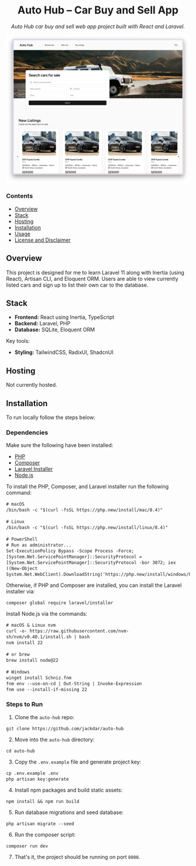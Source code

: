 <h1 align="center">Auto Hub – Car Buy and Sell App</h1>
<div align="center">
  <i>Auto Hub car buy and sell web app project built with React and Laravel.</i>
</div>

![repo cover image](./public/img/repo-cover.webp)

### Contents
  - [Overview](#overview)
  - [Stack](#stack)
  - [Hosting](#hosting)
  - [Installation](#installation)
  - [Usage](#usage)
  - [License and Disclaimer](#license-and-disclaimer)

## Overview
This project is designed for me to learn Laravel 11 along with Inertia (using React), Artisan CLI, and Eloquent ORM.
Users are able to view currently listed cars and sign up to list their own car to the database.

## Stack
- **Frontend:** React using Inertia, TypeScript
- **Backend:** Laravel, PHP
- **Database:** SQLite, Eloquent ORM

Key tools:
- **Styling:** TailwindCSS, RadixUI, ShadcnUI

## Hosting
Not currently hosted.

## Installation
To run locally follow the steps below:

### Dependencies
Make sure the following have been installed:
- [PHP](https://www.php.net/downloads.php)
- [Composer](https://getcomposer.org/download/)
- [Laravel Installer](https://github.com/laravel/installer)
- [Node.js](https://nodejs.org/en/download/package-manager)

To install the PHP, Composer, and Laravel installer run the following command:
```
# macOS
/bin/bash -c "$(curl -fsSL https://php.new/install/mac/8.4)"

# Linux
/bin/bash -c "$(curl -fsSL https://php.new/install/linux/8.4)"

# PowerShell
# Run as administrator...
Set-ExecutionPolicy Bypass -Scope Process -Force; [System.Net.ServicePointManager]::SecurityProtocol = [System.Net.ServicePointManager]::SecurityProtocol -bor 3072; iex ((New-Object System.Net.WebClient).DownloadString('https://php.new/install/windows/8.4'))
```

Otherwise, if PHP and Composer are installed, you can install the Laravel installer via:
```
composer global require laravel/installer
```

Install Node.js via the commands:
```
# macOS & Linux nvm
curl -o- https://raw.githubusercontent.com/nvm-sh/nvm/v0.40.1/install.sh | bash
nvm install 22

# or brew
brew install node@22

# Windows
winget install Schniz.fnm
fnm env --use-on-cd | Out-String | Invoke-Expression
fnm use --install-if-missing 22
```

### Steps to Run
1. Clone the `auto-hub` repo:


```
git clone https://github.com/jackdar/auto-hub
```

2. Move into the `auto-hub` directory:

```
cd auto-hub
```

3. Copy the `.env.example` file and generate project key:

```
cp .env.example .env
php artisan key:generate
```

4. Install npm packages and build static assets:

```
npm install && npm run build
```

5. Run database migrations and seed database:

```
php artisan migrate --seed
```

6. Run the composer script:


```
composer run dev
```

7. That's it, the project should be running on port `8000`.
